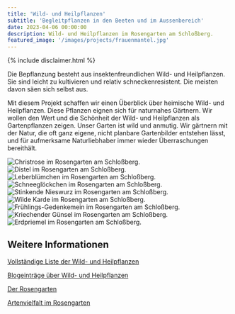 ```yaml
---
title: 'Wild- und Heilpflanzen'
subtitle: 'Begleitpflanzen in den Beeten und im Aussenbereich'
date: 2023-04-06 00:00:00
description: Wild- und Heilpflanzen im Rosengarten am Schloßberg.
featured_image: '/images/projects/frauenmantel.jpg'
---
```


{% include disclaimer.html %}

Die Bepflanzung besteht aus insektenfreundlichen Wild- und Heilpflanzen. Sie sind leicht zu kultivieren und relativ schneckenresistent.
Die meisten davon säen sich selbst aus.

Mit diesem Projekt schaffen wir einen Überblick über heimische Wild- und Heilpflanzen. Diese Pflanzen eignen sich für naturnahes Gärtnern. Wir wollen den Wert und die Schönheit der Wild- und Heilpflanzen als Gartenpflanzen zeigen. Unser Garten ist wild und anmutig. Wir gärtnern mit der Natur, die oft ganz eigene, nicht planbare Gartenbilder entstehen lässt, und für aufmerksame Naturliebhaber immer wieder Überraschungen bereithält.

<div class="gallery" data-columns="3">
	<img src="/images/projects/wildflowers/christrose.jpg" alt="Christrose im Rosengarten am Schloßberg.">
	<img src="/images/projects/wildflowers/distel.jpg" alt="Distel im Rosengarten am Schloßberg.">
	<img src="/images/projects/wildflowers/leberbluemchen.jpg" alt="Leberblümchen im Rosengarten am Schloßberg.">
	<img src="/images/projects/wildflowers/schneegloeckchen.jpg" alt="Schneeglöckchen im Rosengarten am Schloßberg.">
	<img src="/images/projects/wildflowers/stinkende_nieswurz.jpg" alt="Stinkende Nieswurz im Rosengarten am Schloßberg.">
	<img src="/images/blog/2022/wilde_karde.jpg" alt="Wilde Karde im Rosengarten am Schloßberg.">
	<img src="/images/blog/2023/fruehlings_gedenkemein.jpg" alt="Frühlings-Gedenkemein im Rosengarten am Schloßberg.">
	<img src="/images/blog/2023/kriechender_guensel.jpg" alt="Kriechender Günsel im Rosengarten am Schloßberg.">
	<img src="/images/blog/2023/primula_vulgaris.jpg" alt="Erdpriemel im Rosengarten am Schloßberg.">
</div>


## Weitere Informationen

[Vollständige Liste der Wild- und Heilpflanzen](/begleitpflanzenliste)

[Blogeinträge über Wild- und Heilpflanzen](/begleitpflanzenblogindex)

[Der Rosengarten](/project/rosengarten)

[Artenvielfalt im Rosengarten](/project/artenvielfalt)
